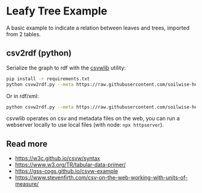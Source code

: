 # Leafy Tree Example

A basic example to indicate a relation between leaves and trees, imported from 2 tables.

## csv2rdf (python)

Serialize the graph to rdf with the [csvwlib](https://pypi.org/project/csvwlib/) utility:

```bash
pip install -r requirements.txt
python csvw2rdf.py --meta https://raw.githubusercontent.com/soilwise-he/soilwise-ontology/refs/heads/main/CSVW-Excel-Template/example2/leaves-of-tree-metadata.json --out data.jsonld
```

Or in rdf/xml:
```bash
python csvw2rdf.py --meta https://raw.githubusercontent.com/soilwise-he/soilwise-ontology/refs/heads/main/CSVW-Excel-Template/example2/leaves-of-tree-metadata.json --out data.xml --format xml
```

csvwlib operates on csv and metadata files on the web, you can run a webserver locally to use local files (with node: `npx httpserver`).

## Read more 

- https://w3c.github.io/csvw/syntax
- https://www.w3.org/TR/tabular-data-primer/
- https://gss-cogs.github.io/csvw-example
- https://www.stevenfirth.com/csv-on-the-web-working-with-units-of-measure/